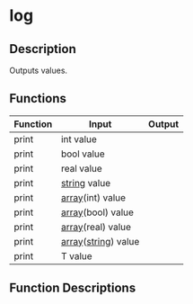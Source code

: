 # log

## Description

Outputs values.

## Functions

|Function|Input|Output|
|-|-|-|
|print|int value||
|print|bool value||
|print|real value||
|print|[string](/fr/lib/string#string) value||
|print|[array](/fr/lib/array#array)(int) value||
|print|[array](/fr/lib/array#array)(bool) value||
|print|[array](/fr/lib/array#array)(real) value||
|print|[array](/fr/lib/array#array)([string](/fr/lib/string#string)) value||
|print|T value||

## Function Descriptions

